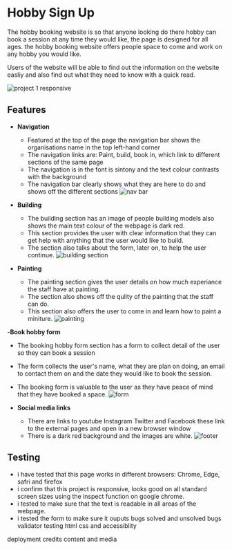 # Hobby Sign Up
The hobby booking website is so that anyone looking do there hobby can book a session at any time they would like, the page is designed for all ages. the hobby booking website offers people space to come and work on any hobby you would like.

Users of the website will be able to find out the information on the website easliy and also find out what they need to know with a quick read.

![project 1 responsive](https://user-images.githubusercontent.com/95313496/152299918-8b2fdec3-5555-495c-8f92-73662c1c4330.png)

## Features
- **Navigation**
   - Featured at the top of the page the navigation bar shows the organisations name in the top left-hand corner
   - The navigation links are: Paint, build, book in, which link to different sections of the same page
   - The navigation is in the font is sintony and the text colour contrasts with the background
   - The navigation bar clearly shows what they are here to do and shows off the different sections
![nav bar](https://user-images.githubusercontent.com/95313496/152308799-8bb3415f-3828-42e2-9766-6b26e676fdea.png)

- **Building**
   - The building section has an image of people building models also shows the main text colour of the webpage is dark red.
   - This section provides the user with clear information that they can get help with anything that the user would like to build.
   - The section also talks about the form, later on, to help the user continue.
![building section](https://user-images.githubusercontent.com/95313496/152310545-a6bfacd0-6ba6-46fb-bfd7-9c24e286588f.png)

- **Painting**
     - The painting section gives the user details on how much experiance the staff have at painting.
     - The section also shows off the qulity of the painting that the staff can do.
     - This section also offers the user to come in and learn how to paint a miniture.
     ![painting](https://user-images.githubusercontent.com/95313496/152311988-85484b3f-1d0f-498f-8a47-4ae942512b01.png)

-**Book hobby form**
   - The booking hobby form section has a form to collect detail of the user so they can book a session
   -  The form collects the user's name, what they are plan on doing, an email to contact them on and the date they would like to book the session.
   -  The booking form is valuable to the user as they have peace of mind that they have booked a space.
![form](https://user-images.githubusercontent.com/95313496/152312892-1f4d608c-ced1-461b-969c-3bc4f8c29a25.png)

- **Social media links**
   - There are links to youtube Instagram Twitter and Facebook these link to the external pages and open in a new browser window
   - There is a dark red background and the images are white.
![footer](https://user-images.githubusercontent.com/95313496/152313759-f5ece1ea-c047-40e1-a8d1-9d7e2a8cbced.png)

## Testing 
- i have tested that this page works in different browsers: Chrome, Edge, safri and firefox
- i confirm that this project is responsive, looks good on all standard screen sizes using the inspect function on google chrome.
- i tested to make sure that the text is readable in all areas of the webpage.
- i tested the form to make sure it ouputs
bugs solved and unsolved bugs
validator testing html css and accessiblity

deployment
credits content and media
